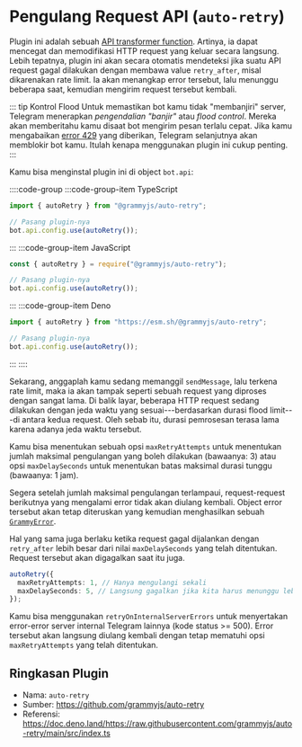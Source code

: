# Pengulang Request API (`auto-retry`)

Plugin ini adalah sebuah [API transformer function](../advanced/transformers.md).
Artinya, ia dapat mencegat dan memodifikasi HTTP request yang keluar secara langsung.
Lebih tepatnya, plugin ini akan secara otomatis mendeteksi jika suatu API request gagal dilakukan dengan membawa value `retry_after`, misal dikarenakan rate limit.
Ia akan menangkap error tersebut, lalu menunggu beberapa saat, kemudian mengirim request tersebut kembali.

::: tip Kontrol Flood
Untuk memastikan bot kamu tidak "membanjiri" server, Telegram menerapkan _pengendalian "banjir"_ atau _flood control_.
Mereka akan memberitahu kamu disaat bot mengirim pesan terlalu cepat.
Jika kamu mengabaikan [error 429](../resources/faq.html#_429-too-many-requests-retry-after-x) yang diberikan, Telegram selanjutnya akan memblokir bot kamu.
Itulah kenapa menggunakan plugin ini cukup penting.
:::

Kamu bisa menginstal plugin ini di object `bot.api`:

::::code-group
:::code-group-item TypeScript

```ts
import { autoRetry } from "@grammyjs/auto-retry";

// Pasang plugin-nya
bot.api.config.use(autoRetry());
```

:::
:::code-group-item JavaScript

```js
const { autoRetry } = require("@grammyjs/auto-retry");

// Pasang plugin-nya
bot.api.config.use(autoRetry());
```

:::
:::code-group-item Deno

```ts
import { autoRetry } from "https://esm.sh/@grammyjs/auto-retry";

// Pasang plugin-nya
bot.api.config.use(autoRetry());
```

:::
::::

Sekarang, anggaplah kamu sedang memanggil `sendMessage`, lalu terkena rate limit, maka ia akan tampak seperti sebuah request yang diproses dengan sangat lama.
Di balik layar, beberapa HTTP request sedang dilakukan dengan jeda waktu yang sesuai---berdasarkan durasi flood limit---di antara kedua request.
Oleh sebab itu, durasi pemrosesan terasa lama karena adanya jeda waktu tersebut.

Kamu bisa menentukan sebuah opsi `maxRetryAttempts` untuk menentukan jumlah maksimal pengulangan yang boleh dilakukan (bawaanya: 3) atau opsi `maxDelaySeconds` untuk menentukan batas maksimal durasi tunggu (bawaanya: 1 jam).

Segera setelah jumlah maksimal pengulangan terlampaui, request-request berikutnya yang mengalami error tidak akan diulang kembali.
Object error tersebut akan tetap diteruskan yang kemudian menghasilkan sebuah [`GrammyError`](../guide/errors.md#object-grammyerror).

Hal yang sama juga berlaku ketika request gagal dijalankan dengan `retry_after` lebih besar dari nilai `maxDelaySeconds` yang telah ditentukan.
Request tersebut akan digagalkan saat itu juga.

```ts
autoRetry({
  maxRetryAttempts: 1, // Hanya mengulangi sekali
  maxDelaySeconds: 5, // Langsung gagalkan jika kita harus menunggu lebih dari 5 detik
});
```

Kamu bisa menggunakan `retryOnInternalServerErrors` untuk menyertakan error-error server internal Telegram lainnya (kode status >= 500).
Error tersebut akan langsung diulang kembali dengan tetap mematuhi opsi `maxRetryAttempts` yang telah ditentukan.

## Ringkasan Plugin

- Nama: `auto-retry`
- Sumber: <https://github.com/grammyjs/auto-retry>
- Referensi: <https://doc.deno.land/https://raw.githubusercontent.com/grammyjs/auto-retry/main/src/index.ts>
